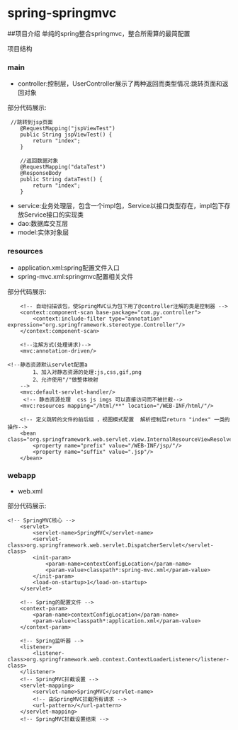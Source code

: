 spring-springmvc
===
##项目介绍
单纯的spring整合springmvc，整合所需算的最简配置

项目结构
### main
- controller:控制层，UserController展示了两种返回而类型情况:跳转页面和返回对象  

部分代码展示:
```
 //跳转到jsp页面
    @RequestMapping("jspViewTest")
    public String jspViewTest() {
        return "index";
    }

    //返回数据对象
    @RequestMapping("dataTest")
    @ResponseBody
    public String dataTest() {
        return "index";
    }
```    
- service:业务处理层，包含一个impl包，Service以接口类型存在，impl包下存放Service接口的实现类
- dao:数据库交互层
- model:实体对象层
### resources
- application.xml:spring配置文件入口
- spring-mvc.xml:springmvc配置相关文件

部分代码展示:
```
    <!-- 自动扫描该包，使SpringMVC认为包下用了@controller注解的类是控制器 -->
    <context:component-scan base-package="com.py.controller">
        <context:include-filter type="annotation" expression="org.springframework.stereotype.Controller"/>
    </context:component-scan>

    <!--注解方式(处理请求)-->
    <mvc:annotation-driven/>
 
<!--静态资源默认servlet配置a
    	1、加入对静态资源的处理:js,css,gif,png
    	2、允许使用"/"做整体映射
    -->
    <mvc:default-servlet-handler/>
     <!-- 静态资源处理  css js imgs 可以直接访问而不被拦截-->
    <mvc:resources mapping="/html/**" location="/WEB-INF/html/"/>

    <!-- 定义跳转的文件的前后缀 ，视图模式配置  解析控制层return "index" 一类的操作-->
    <bean class="org.springframework.web.servlet.view.InternalResourceViewResolver">
        <property name="prefix" value="/WEB-INF/jsp/"/>
        <property name="suffix" value=".jsp"/>
    </bean>
```
### webapp
- web.xml

部分代码展示:
```
<!-- SpringMVC核心 -->
    <servlet>
        <servlet-name>SpringMVC</servlet-name>
        <servlet-class>org.springframework.web.servlet.DispatcherServlet</servlet-class>
        <init-param>
            <param-name>contextConfigLocation</param-name>
            <param-value>classpath*:spring-mvc.xml</param-value>
        </init-param>
        <load-on-startup>1</load-on-startup>
    </servlet>

    <!-- Spring的配置文件 -->
    <context-param>
        <param-name>contextConfigLocation</param-name>
        <param-value>classpath*:application.xml</param-value>
    </context-param>

    <!-- Spring监听器 -->
    <listener>
        <listener-class>org.springframework.web.context.ContextLoaderListener</listener-class>
    </listener>
    <!-- SpringMVC拦截设置 -->
    <servlet-mapping>
        <servlet-name>SpringMVC</servlet-name>
        <!-- 由SpringMVC拦截所有请求 -->
        <url-pattern>/</url-pattern>
    </servlet-mapping>
    <!-- SpringMVC拦截设置结束 -->
 ```
